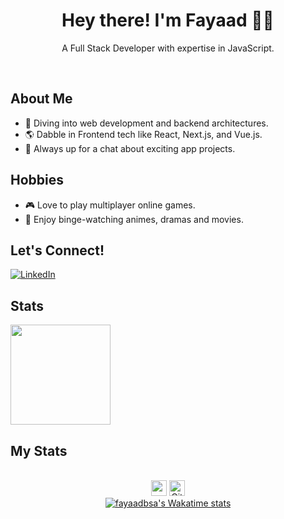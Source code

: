 <div>
  <h1 align="center">Hey there! I'm Fayaad 🐱‍👤</h1>
  <p align="center">A Full Stack Developer with expertise in JavaScript.</p>
</div>

<br />

## About Me

- 🚀 Diving into web development and backend architectures. 
- 🌎 Dabble in Frontend tech like React, Next.js, and Vue.js.
- 👋 Always up for a chat about exciting app projects.

## Hobbies

- 🎮 Love to play multiplayer online games.
- 🤵 Enjoy binge-watching animes, dramas and movies.

## Let's Connect!

[![LinkedIn](https://img.shields.io/badge/LinkedIn-0077B5?logo=linkedin&logoColor=white)](https://www.linkedin.com/in/fayaadbsa)

## Stats

<div>
  <a href="https://github.com/fayaadbsa/github-readme-stats"><img height="160" src="https://github-readme-stats.vercel.app/api/top-langs/?username=fayaadbsa&layout=compact&theme=react" /></a>
</div>

## My Stats
<br>
<div align="center">
  <div>
    <img src="https://wakatime.com/badge/user/018b7edc-482c-4960-98f4-34b080cd7779.svg" height="25" />
    <img src="https://komarev.com/ghpvc/?username=fayaadbsa&color=blue" height="25" alt="Github Profile Views" />
  </div>
  <a href="https://github.com/fayaadbsa/fayaadbsa">
    <img align="center" src="https://github-readme-stats.vercel.app/api/wakatime?username=fayaadbsa&show_icons=true&theme=dracula&layout=compact&hide_border=true&hide=Other,Others,Text,JSON,lir&custom_title=Wakatime%20Total%20Stats%20Since%20October%202023&langs_count=10" alt="fayaadbsa's Wakatime stats" />
  </a>
</div>
